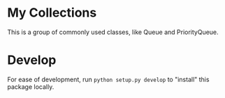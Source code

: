 # My Collections

This is a group of commonly used classes, like Queue and PriorityQueue.

# Develop

For ease of development, run `python setup.py develop` to "install" this package locally.
